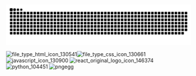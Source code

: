 ![snake gif](https://github.com/metamodernity/metamodernity/blob/output/github-contribution-grid-snake.svg)

![file_type_html_icon_130541](https://user-images.githubusercontent.com/95966082/184130387-a2651391-d912-45ab-952a-aba0b0e47630.png)![file_type_css_icon_130661](https://user-images.githubusercontent.com/95966082/184130397-2533a79e-7628-4ca8-a080-8ad8e24b7e5d.png)![javascript_icon_130900](https://user-images.githubusercontent.com/95966082/184130402-76c5a13b-28a8-456e-b819-89d85ef97500.png)   ![react_original_logo_icon_146374](https://user-images.githubusercontent.com/95966082/184130436-9a7f5233-433f-4464-9b9b-2e5a04bdef51.png)   ![python_104451](https://user-images.githubusercontent.com/95966082/184130446-4946382c-4a49-4d00-b816-643c7879c344.png) ![pngegg](https://github.com/metamodernity/metamodernity/assets/95966082/324361ba-6178-4ece-b303-45770463e2cc)






